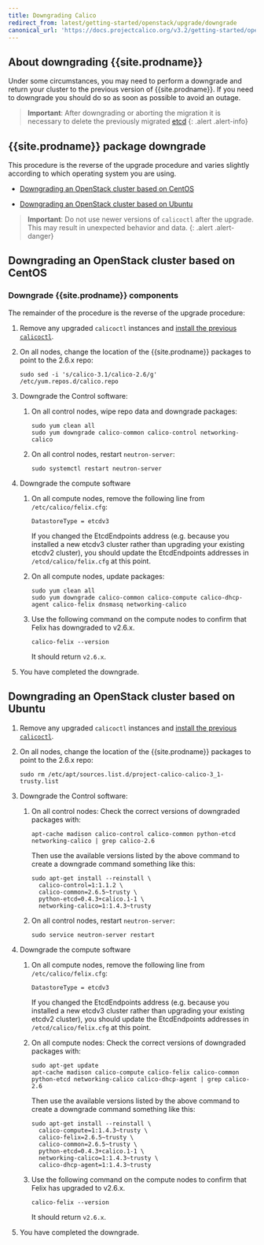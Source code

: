 ```yaml
---
title: Downgrading Calico
redirect_from: latest/getting-started/openstack/upgrade/downgrade
canonical_url: 'https://docs.projectcalico.org/v3.2/getting-started/openstack/upgrade/downgrade'
---
```


## About downgrading {{site.prodname}}

Under some circumstances, you may need to perform a downgrade and return your
cluster to the previous version of {{site.prodname}}. If you need to downgrade
you should do so as soon as possible to avoid an outage.

> **Important**: After downgrading or aborting the migration it is necessary
> to delete the previously migrated
> [etcd](./delete#deleting-calico-data-from-etcdv3-after-a-partial-migration)
{: .alert .alert-info}

## {{site.prodname}} package downgrade

This procedure is the reverse of the upgrade procedure and varies slightly according to which operating system you are using.  

- [Downgrading an OpenStack cluster based on CentOS](#downgrading-an-openstack-cluster-based-on-centos)

- [Downgrading an OpenStack cluster based on Ubuntu](#downgrading-an-openstack-cluster-based-on-ubuntu)

> **Important**: Do not use newer versions of `calicoctl` after the upgrade.
> This may result in unexpected behavior and data.
{: .alert .alert-danger}


## Downgrading an OpenStack cluster based on CentOS

### Downgrade {{site.prodname}} components
The remainder of the procedure is the reverse of the upgrade procedure:
   
1. Remove any upgraded `calicoctl` instances and [install the previous `calicoctl`](/{{page.version}}/usage/calicoctl/install).

1. On all nodes, change the location of the {{site.prodname}} packages to point to the 2.6.x repo:

   ```
   sudo sed -i 's/calico-3.1/calico-2.6/g' /etc/yum.repos.d/calico.repo 
   ```

1. Downgrade the Control software:
   1. On all control nodes, wipe repo data and downgrade packages:
      ```
      sudo yum clean all
      sudo yum downgrade calico-common calico-control networking-calico
      ```
      
   1. On all control nodes, restart `neutron-server`:
      ```
      sudo systemctl restart neutron-server
      ```

1. Downgrade the compute software
   
   1. On all compute nodes, remove the following line from `/etc/calico/felix.cfg`:
      ```
      DatastoreType = etcdv3
      ```
      If you changed the EtcdEndpoints address (e.g. because you installed a new etcdv3 cluster 
      rather than upgrading your existing etcdv2 cluster), you should update the EtcdEndpoints addresses 
      in `/etcd/calico/felix.cfg` at this point.
      
   1. On all compute nodes, update packages:
      ```
      sudo yum clean all
      sudo yum downgrade calico-common calico-compute calico-dhcp-agent calico-felix dnsmasq networking-calico
      ```
      
   1. Use the following command on the compute nodes to confirm that Felix has downgraded to v2.6.x.
      ```
      calico-felix --version
      ```
   
      It should return `v2.6.x`.

1. You have completed the downgrade.


## Downgrading an OpenStack cluster based on Ubuntu

1. Remove any upgraded `calicoctl` instances and [install the previous `calicoctl`](/{{page.version}}/usage/calicoctl/install).

1. On all nodes, change the location of the {{site.prodname}} packages to point to the 2.6.x repo:

   ```
   sudo rm /etc/apt/sources.list.d/project-calico-calico-3_1-trusty.list 
   ```
   
1. Downgrade the Control software:
   1. On all control nodes:
   Check the correct versions of downgraded packages with: 
      ```
      apt-cache madison calico-control calico-common python-etcd networking-calico | grep calico-2.6
      ```
      Then use the available versions listed by the above command to create a downgrade command something like this:

      ```    
      sudo apt-get install --reinstall \
        calico-control=1:1.1.2 \
        calico-common=2.6.5~trusty \
        python-etcd=0.4.3+calico.1-1 \
        networking-calico=1:1.4.3~trusty
      ```
      
   1. On all control nodes, restart `neutron-server`:
      ```
      sudo service neutron-server restart
      ```

1. Downgrade the compute software
   
   1. On all compute nodes, remove the following line from `/etc/calico/felix.cfg`:
      ```
      DatastoreType = etcdv3
      ```
      If you changed the EtcdEndpoints address (e.g. because you installed a new etcdv3 cluster 
      rather than upgrading your existing etcdv2 cluster), you should update the EtcdEndpoints addresses 
      in `/etcd/calico/felix.cfg` at this point.
   
   1. On all compute nodes:
   Check the correct versions of downgraded packages with: 
      ```
      sudo apt-get update
      apt-cache madison calico-compute calico-felix calico-common python-etcd networking-calico calico-dhcp-agent | grep calico-2.6
      ```
      Then use the available versions listed by the above command to create a downgrade command something like this:
      ```
      sudo apt-get install --reinstall \
        calico-compute=1:1.4.3~trusty \
        calico-felix=2.6.5~trusty \
        calico-common=2.6.5~trusty \
        python-etcd=0.4.3+calico.1-1 \
        networking-calico=1:1.4.3~trusty \
        calico-dhcp-agent=1:1.4.3~trusty
      ```
      
   1. Use the following command on the compute nodes to confirm that Felix has upgraded to v2.6.x.
      ```
      calico-felix --version
      ```
   
      It should return `v2.6.x`.

1. You have completed the downgrade.
